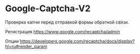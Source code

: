 # Google-Captcha-V2
Проверка капчи перед отправкой формы обратной связи. 

Регистрация https://www.google.com/recaptcha/admin

Опции https://developers.google.com/recaptcha/docs/display?hl=ru#render_param
